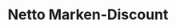 ---
title: "Netto Marken-Discount"
url: /berlin/netto-marken-discount-storkower-strasse/
shop: Supermarkt
---